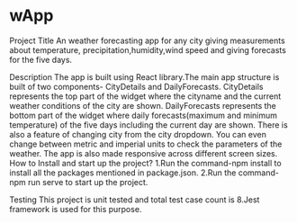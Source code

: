 # wApp
Project Title
An weather forecasting app for any city giving measurements about temperature, precipitation,humidity,wind speed and giving forecasts for the five days.

Description 
The app is built using React library.The main app structure is built of two components-
CityDetails and DailyForecasts.
CityDetails represents the top part of the widget where the cityname and the current weather conditions of the city are shown.
DailyForecasts represents the bottom part of the widget where daily forecasts(maximum and minimum temperature) of the five days including the current day are shown.
There is also a feature of changing city from the city dropdown.
You can even change between metric and imperial units to check the parameters of the weather.
The app is also made responsive across different screen sizes.
How to Install and start up the project?
1.Run the command-npm install to install all the packages mentioned in package.json.
2.Run the command-npm run serve to start up the project.

Testing
This project is unit tested and total test case count is 8.Jest framework is used for this purpose.

